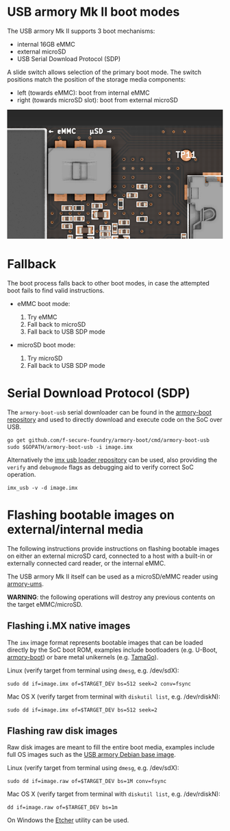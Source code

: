 # USB armory Mk II boot modes

The USB armory Mk II supports 3 boot mechanisms:

* internal 16GB eMMC
* external microSD
* USB Serial Download Protocol (SDP)

A slide switch allows selection of the primary boot mode. The switch positions
match the position of the storage media components:

* left  (towards eMMC):         boot from internal eMMC
* right (towards microSD slot): boot from external microSD

![Mk II boot switch](images/armory-mark-two-boot-switch.png)

# Fallback

The boot process falls back to other boot modes, in case the attempted boot
fails to find valid instructions.

* eMMC boot mode:
  1. Try eMMC
  2. Fall back to microSD
  3. Fall back to USB SDP mode

* microSD boot mode:
  1. Try microSD
  2. Fall back to USB SDP mode

# Serial Download Protocol (SDP)

The `armory-boot-usb` serial downloader can be found in the
[armory-boot repository](https://github.com/f-secure-foundry/armory-boot/tree/master/cmd/armory-boot-usb)
and used to directly download and execute code on the SoC over USB.

```
go get github.com/f-secure-foundry/armory-boot/cmd/armory-boot-usb
sudo $GOPATH/armory-boot-usb -i image.imx
```

Alternatively the [imx usb loader repository](https://github.com/boundarydevices/imx_usb_loader)
can be used, also providing the ```verify``` and ```debugmode``` flags as debugging aid to
verify correct SoC operation.

```
imx_usb -v -d image.imx
```

# Flashing bootable images on external/internal media

The following instructions provide instructions on flashing bootable images on
either an external microSD card, connected to a host with a built-in or
externally connected card reader, or the internal eMMC.

The USB armory Mk II itself can be used as a microSD/eMMC reader using
[armory-ums](https://github.com/f-secure-foundry/armory-ums).

**WARNING**: the following operations will destroy any previous contents on the
target eMMC/microSD.

## Flashing i.MX native images

The `imx` image format represents bootable images that can be loaded directly
by the SoC boot ROM, examples include bootloaders (e.g. U-Boot, [armory-boot](https://github.com/f-secure-foundry/armory-boot))
or bare metal unikernels (e.g. [TamaGo](https://github.com/f-secure-foundry/tamago)).

Linux (verify target from terminal using `dmesg`, e.g. /dev/sdX):
```
sudo dd if=image.imx of=$TARGET_DEV bs=512 seek=2 conv=fsync
```

Mac OS X (verify target from terminal with `diskutil list`, e.g. /dev/rdiskN):
```
sudo dd if=image.imx of=$TARGET_DEV bs=512 seek=2
```

## Flashing raw disk images

Raw disk images are meant to fill the entire boot media, examples include full
OS images such as the [USB armory Debian base image](https://github.com/f-secure-foundry/usbarmory-debian-base_image).

Linux (verify target from terminal using `dmesg`, e.g. /dev/sdX):
```
sudo dd if=image.raw of=$TARGET_DEV bs=1M conv=fsync
```

Mac OS X (verify target from terminal with `diskutil list`, e.g. /dev/rdiskN):
```
dd if=image.raw of=$TARGET_DEV bs=1m
```

On Windows the [Etcher](https://etcher.io) utility can be used.
